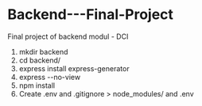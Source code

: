 # Backend---Final-Project
Final project of backend modul - DCI
1. mkdir backend
2. cd backend/
3. express install express-generator
4. express --no-view
5. npm install
6. Create .env and .gitignore > node_modules/ and .env

